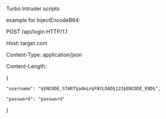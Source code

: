 Turbo Intruder scripts

example for InjectEncodeB64:

POST /api/login HTTP/1.1

Host: target.com

Content-Type: application/json

Content-Length:

{

    "username": "§ENCODE_START§admin§PAYLOAD§123§ENCODE_END§",
    
    "password": "password"
    

}
